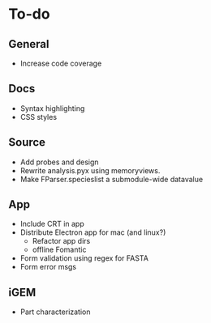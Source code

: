 # To-do

## General
- Increase code coverage

## Docs
- Syntax highlighting
- CSS styles

## Source
- Add probes and design
- Rewrite analysis.pyx using memoryviews.
- Make FParser.specieslist a submodule-wide datavalue

## App
- Include CRT in app
- Distribute Electron app for mac (and linux?)
    - Refactor app dirs
    - offline Fomantic
- Form validation using regex for FASTA
- Form error msgs

## iGEM
- Part characterization